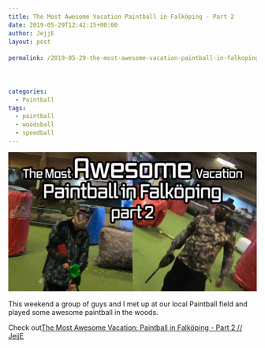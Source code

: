 ```yaml
---
title: The Most Awesome Vacation Paintball in Falköping - Part 2 
date: 2019-05-29T12:42:15+00:00
author: JejjE
layout: post

permalink: /2019-05-29-the-most-awesome-vacation-paintball-in-falkoping-part-2/



categories:
  - Paintball
tags:
  - paintball
  - woodsball
  - speedball
---
```


[![The Most Awesome Vacation: Paintball in Falköping - Part 2](/images/posts/paintball/2019-05-29-the-most-awesome-vacation-paintball-in-falkoping-part-2.png)](https://youtu.be/wSOS-VplPfc)


This weekend a group of guys and I met up at our local Paintball field and played some awesome paintball in the woods.

Check out[The Most Awesome Vacation: Paintball in Falköping - Part 2 // JejjE](https://youtu.be/wSOS-VplPfc)




